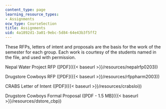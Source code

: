 ```yaml
---
content_type: page
learning_resource_types:
- Assignments
ocw_type: CourseSection
title: Assignments
uid: 4a1892d1-3a01-9ebc-5d84-64e43b3f5ff2
---
```


These RFPs, letters of intent and proposals are the basis for the work of the semester for each group. Each work is courtesy of the students named in the file, and used with permission.

Nepal Water Project RFP ([PDF]({{< baseurl >}}/resources/nepalrfp0203))

Drugstore Cowboys RFP ([PDF]({{< baseurl >}}/resources/rfppharm2003))

CRABS Letter of Intent ([PDF]({{< baseurl >}}/resources/crabsloi))

Drugstore Cowboys Formal Proposal ([PDF - 1.5 MB]({{< baseurl >}}/resources/dstore_cbp))